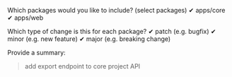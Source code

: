 Which packages would you like to include? (select packages)
✔ apps/core
✔ apps/web

Which type of change is this for each package?
✔ patch (e.g. bugfix)
✔ minor (e.g. new feature)
✔ major (e.g. breaking change)

Provide a summary:

> add export endpoint to core project API
